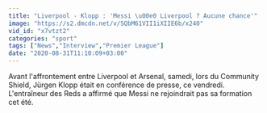 ```yaml
---
title: "Liverpool - Klopp : 'Messi \u00e0 Liverpool ? Aucune chance'"
image: "https://s2.dmcdn.net/v/SQbM61VII1iXIIE6b/x240"
vid_id: "x7vtzt2"
categories: "sport"
tags: ["News","Interview","Premier League"]
date: "2020-08-31T11:10:09+03:00"
---
```

Avant l'affrontement entre Liverpool et Arsenal, samedi, lors du Community Shield, Jürgen Klopp était en conférence de presse, ce vendredi. L'entraîneur des Reds a affirmé que Messi ne rejoindrait pas sa formation cet été.
